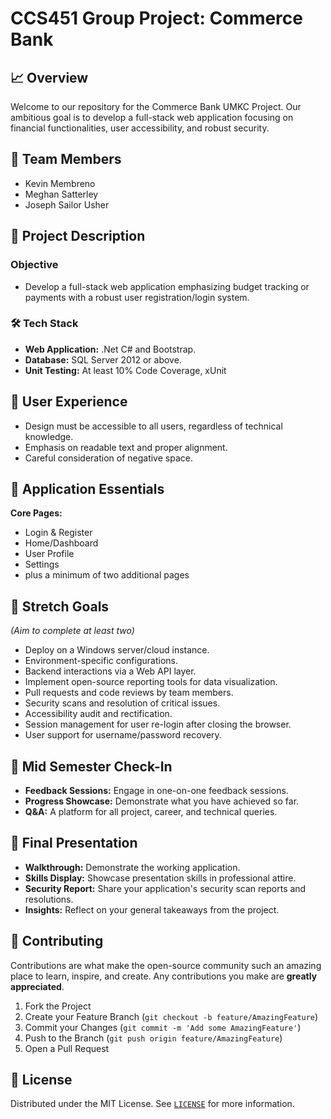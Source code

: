 # CCS451 Group Project: Commerce Bank

## 📈 Overview
Welcome to our repository for the Commerce Bank UMKC Project. Our ambitious goal is to develop a full-stack web application focusing on financial functionalities, user accessibility, and robust security.

## 👥 Team Members
- Kevin Membreno
- Meghan Satterley
- Joseph Sailor Usher

## 🌟 Project Description
### Objective
- Develop a full-stack web application emphasizing budget tracking or payments with a robust user registration/login system.

### 🛠️ Tech Stack
- **Web Application:** .Net C# and Bootstrap.
- **Database:** SQL Server 2012 or above.
- **Unit Testing:** At least 10% Code Coverage, xUnit

## 🎨 User Experience
- Design must be accessible to all users, regardless of technical knowledge.
- Emphasis on readable text and proper alignment.
- Careful consideration of negative space.

## 📃 Application Essentials
**Core Pages:**
- Login & Register
- Home/Dashboard
- User Profile
- Settings
- plus a minimum of two additional pages

## 🚀 Stretch Goals
*(Aim to complete at least two)*
- Deploy on a Windows server/cloud instance.
- Environment-specific configurations.
- Backend interactions via a Web API layer.
- Implement open-source reporting tools for data visualization.
- Pull requests and code reviews by team members.
- Security scans and resolution of critical issues.
- Accessibility audit and rectification.
- Session management for user re-login after closing the browser.
- User support for username/password recovery.

## 📅 Mid Semester Check-In
- **Feedback Sessions:** Engage in one-on-one feedback sessions.
- **Progress Showcase:** Demonstrate what you have achieved so far.
- **Q&A:** A platform for all project, career, and technical queries.

## 🎤 Final Presentation
- **Walkthrough:** Demonstrate the working application.
- **Skills Display:** Showcase presentation skills in professional attire.
- **Security Report:** Share your application's security scan reports and resolutions.
- **Insights:** Reflect on your general takeaways from the project.

## 🤝 Contributing
Contributions are what make the open-source community such an amazing place to learn, inspire, and create. Any contributions you make are **greatly appreciated**.

1. Fork the Project
2. Create your Feature Branch (`git checkout -b feature/AmazingFeature`)
3. Commit your Changes (`git commit -m 'Add some AmazingFeature'`)
4. Push to the Branch (`git push origin feature/AmazingFeature`)
5. Open a Pull Request

## 📜 License
Distributed under the MIT License. See [`LICENSE`](LICENSE) for more information.
